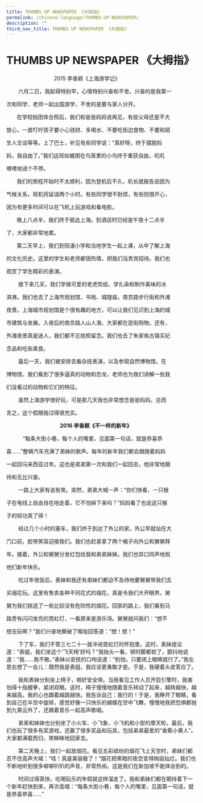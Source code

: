 ```yaml
---
title: THUMBS UP NEWSPAPER 《大拇指》
permalink: /chinese-language/THUMBS-UP-NEWSPAPER/
description: ""
third_nav_title: THUMBS UP NEWSPAPER 《大拇指》
---
```

THUMBS UP NEWSPAPER 《大拇指》
=========================

                                2015 李香颖《上海游学记》


  

        六月二日，我起得特别早，心情特别兴奋和不舍。兴奋的是我第一

次和同学、老师一起出国游学，不舍的是要与家人分开。

  

       在学校拍团体合照后，我们和爸爸妈妈说再见，有些父母还是不大

放心，一直叮咛孩子要小心钱财、多喝水、不要吃街边食物、不要和陌

生人交谈等等。上了巴士，听见有些同学说：“真好呀，终于摆脱妈

妈，我自由了。”我们这班如被困在鸟笼里的小鸟终于重获自由，叽叽

喳喳地说个不停。

  

       我们的旅程开始时不太顺利，因为登机后不久，机长就报告说因为

气候关系，班机将延误两个小时。有些同学很不耐烦，有些则很开心，

因为有更多时间可以在飞机上玩游戏和看电影。

  

       晚上八点半，我们终于抵达上海。到酒店时已经是午夜十二点半

了，大家都非常地累。

  

       第二天早上，我们到阳浦小学和当地学生一起上课，从中了解上海

的文化历史。这里的学生和老师都很热情，把我们当贵宾招待。我们也

观赏了学生精彩的表演。

  

        接下来几天，我们学做可爱的老虎剪纸、学扎染和制作美味的冰

淇淋。我们也去了上海市规划馆、书局、城隍庙，南京路步行街和外滩

夜景。上海城市规划馆是个很有趣的地方，可以让我们见识到上海的城

市建筑与发展。入夜后的南京路人山人海，大家都在逛街购物。还有，

外滩夜景真是迷人，我们都不忘拍照留念。我们也去了朱家角古镇买纪

念品和吃些美食。

  

        最后一天，我们被安排去看杂技表演，以及参观自然博物馆。在

博物馆，我们看到了很多逼真的动物和恐龙，老师也为我们讲解一些我

们没看过的动物和它们的特征。

  

        虽然上海游学很好玩，可是那几天我也非常想念爸爸妈妈。总而

言之，这个假期我过得很充实。

  

                                    **2016 李香颖《不一样的新年》** 

           “每条大街小巷，每个人的嘴里，见面第一句话，就是恭喜恭

喜……”整辆汽车充满了弟妹的歌声。每年的新年我们都会跟随着妈妈

一起回马来西亚过年。这也是弟弟第一次和我们一起回去，他非常地期

待和无比兴奋。

  

        一路上大家有说有笑。突然，弟弟大喊一声：“你们快看，一只猴 

子在电线上自由自在地走着，它不怕掉下来吗？”妈妈看了也说这只猴

子的轻功真了得！

  

        经过几个小时的塞车，我们终于到达了外公的家。外公早就站在大

门口前，脸带笑容迎接我们。我们也赶紧拿了两个橘子向外公和舅舅拜

年。接着，外公和舅舅分发红包给我和弟弟妹妹。我们也异口同声地祝

他们新年快乐。

  

        吃过年夜饭后，表妹和我还有弟妹们都迫不及待地要舅舅带我们去

买烟花玩。这里有售卖各种不同花式的烟花，真是令我们大开眼界。舅

舅为我们挑选了一些比较没有危险性的烟花。回家的路上，我们看到马

路旁有闪闪发亮的霓虹灯，一看原来是游乐场。舅舅就问我们：“想不

想去玩啊？”我们兴奋地撕破了喉咙回答道：“想！想！”

  

        下了车，我们不管三七二十一就冲进霓虹灯的怀抱里。这时，表妹提议道：“表姐，我们坐这个‘飞天椅’好吗？”我抬头一看，顿时脚都软了，颤抖地说道：“我……我不敢。”表妹以安抚的口吻说道：“别怕，只要闭上眼睛就行了。”我左思右想了一会儿：既然我是表姐，我应该更勇敢才是。于是，我硬着头皮答应了。

  

        我和表妹分别坐上椅子，绑好安全带。当我看见工作人员开启引擎时，我害怕得十指握拳，紧闭双眼。这时，椅子慢慢地随着音乐转动了起来，越转越快，越来越高。我的心也跟着越跳越快。我告诉自己：我行的！于是，我睁开了眼睛，看到自己在半空中旋转，感觉好像一只快乐的蝴蝶在空中飞舞，慢慢地我把恐惧都抛到九霄云外了，还跟着音乐一起高声歌唱。

  

        弟弟和妹妹也分别坐了小火车、小飞象、小飞机和小型的摩天轮。最后，我们也玩了很多有奖游戏，还赢了很多奖品和玩具，包括弟弟最爱的“香蕉小黄人”。大家都满载而归，笑眯眯地回家去。

  

        第二天晚上，我们一起放烟花。看见五彩缤纷的烟花飞上天空时，弟妹们都忍不住高声大喊：“哇！真是美丽极了！”烟花把黑暗的夜空变得绚丽灿烂。我们也不断地听到很多噼噼叭叭的声音，非常热闹。这是我们在新加坡不能体会到的。

  

        时间过得真快，吃喝玩乐的年假就这样溜走了。我和弟妹们都在期待着下一个新年赶快到来，再次高唱：“每条大街小巷，每个人的嘴里，见面第一句话，就是恭喜恭喜……”